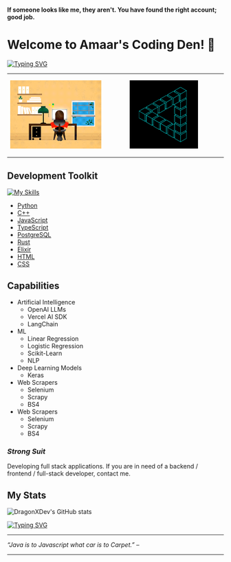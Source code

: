 #### If someone looks like me, they aren't. You have found the right account; good job.


# Welcome to Amaar's Coding Den! 👋

[![Typing SVG](https://readme-typing-svg.demolab.com/?lines=I'm+a+full+stack+developer;I'm+a+passionate+coder;I+develop+applications;Got+an+idea?+I'm+listening+:\)&duration=3000)](https://git.io/typing-svg)

<table>
  <tr>
    <td>
     <img src="coding.gif" alt="animated" />
    </td>
    <td>
      <div style = "top:3200px;">
        <p align="center">
          <img src="triangle.gif" alt="animated" width="60%" />
         </p>
      </div>
    </td>
  </tr>
</table>


## Development Toolkit

[![My Skills](https://skillicons.dev/icons?i=atom,cpp,css,discord,docker,electron,elixir,express,figma,firebase,flask,flutter,git,github,heroku,html,instagram,js,linkedin,lua,md,nextjs,nodejs,py,remix,sass,sqlite,stackoverflow,supabase,selenium,solidjs,svelte,svg,swift,tailwind,tauri,ts,vite,vscode,vue)](https://skillicons.dev)

- [Python](https://www.python.org)
- [C++](https://en.wikipedia.org/wiki/C%2B%2B)
- [JavaScript](http://www.ecmascript.org)
- [TypeScript](https://www.typescriptlang.org/)
- [PostgreSQL](https://www.postgresql.org/)
- [Rust](https://www.rust-lang.org)
- [Elixir](https://elixir-lang.org/)
- [HTML](https://html.com/)
- [CSS](https://developer.mozilla.org/en-US/docs/Web/CSS)

## Capabilities
- Artificial Intelligence
  - OpenAI LLMs
  - Vercel AI SDK
  - LangChain
- ML
  - Linear Regression
  - Logistic Regression
  - Scikit-Learn
  - NLP
- Deep Learning Models
  - Keras
- Web Scrapers
  - Selenium
  - Scrapy
  - BS4
- Web Scrapers
  - Selenium
  - Scrapy
  - BS4

### *Strong Suit*
Developing full stack applications. If you are in need of a backend / frontend / full-stack developer, contact me.

## My Stats

![DragonXDev's GitHub stats](https://github-readme-stats.vercel.app/api?username=DragonXDev\&rank_icon=github&theme=transparent)

[![Typing SVG](https://readme-typing-svg.demolab.com/?lines=Too+much+to+do+in+too+little+time;Consistency+is+key&duration=8000&color=FFFF00)](https://git.io/typing-svg)
- - - -
*“Java is to Javascript what car is to Carpet.” –*
- - - -

